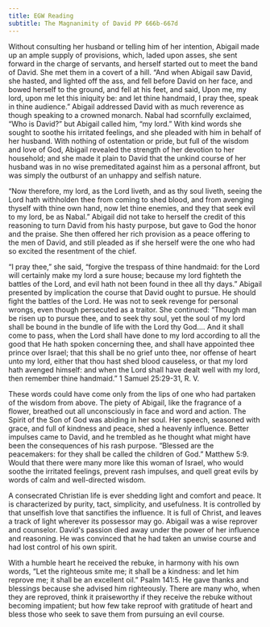 ```yaml
---
title: EGW Reading
subtitle: The Magnanimity of David PP 666b-667d
---
```


Without consulting her husband or telling him of her intention, Abigail made up an ample supply of provisions, which, laded upon asses, she sent forward in the charge of servants, and herself started out to meet the band of David. She met them in a covert of a hill. “And when Abigail saw David, she hasted, and lighted off the ass, and fell before David on her face, and bowed herself to the ground, and fell at his feet, and said, Upon me, my lord, upon me let this iniquity be: and let thine handmaid, I pray thee, speak in thine audience.” Abigail addressed David with as much reverence as though speaking to a crowned monarch. Nabal had scornfully exclaimed, “Who is David?” but Abigail called him, “my lord.” With kind words she sought to soothe his irritated feelings, and she pleaded with him in behalf of her husband. With nothing of ostentation or pride, but full of the wisdom and love of God, Abigail revealed the strength of her devotion to her household; and she made it plain to David that the unkind course of her husband was in no wise premeditated against him as a personal affront, but was simply the outburst of an unhappy and selfish nature.

“Now therefore, my lord, as the Lord liveth, and as thy soul liveth, seeing the Lord hath withholden thee from coming to shed blood, and from avenging thyself with thine own hand, now let thine enemies, and they that seek evil to my lord, be as Nabal.” Abigail did not take to herself the credit of this reasoning to turn David from his hasty purpose, but gave to God the honor and the praise. She then offered her rich provision as a peace offering to the men of David, and still pleaded as if she herself were the one who had so excited the resentment of the chief.

“I pray thee,” she said, “forgive the trespass of thine handmaid: for the Lord will certainly make my lord a sure house; because my lord fighteth the battles of the Lord, and evil hath not been found in thee all thy days.” Abigail presented by implication the course that David ought to pursue. He should fight the battles of the Lord. He was not to seek revenge for personal wrongs, even though persecuted as a traitor. She continued: “Though man be risen up to pursue thee, and to seek thy soul, yet the soul of my lord shall be bound in the bundle of life with the Lord thy God.... And it shall come to pass, when the Lord shall have done to my lord according to all the good that He hath spoken concerning thee, and shall have appointed thee prince over Israel; that this shall be no grief unto thee, nor offense of heart unto my lord, either that thou hast shed blood causeless, or that my lord hath avenged himself: and when the Lord shall have dealt well with my lord, then remember thine handmaid.” 1 Samuel 25:29-31, R. V.

These words could have come only from the lips of one who had partaken of the wisdom from above. The piety of Abigail, like the fragrance of a flower, breathed out all unconsciously in face and word and action. The Spirit of the Son of God was abiding in her soul. Her speech, seasoned with grace, and full of kindness and peace, shed a heavenly influence. Better impulses came to David, and he trembled as he thought what might have been the consequences of his rash purpose. “Blessed are the peacemakers: for they shall be called the children of God.” Matthew 5:9. Would that there were many more like this woman of Israel, who would soothe the irritated feelings, prevent rash impulses, and quell great evils by words of calm and well-directed wisdom.

A consecrated Christian life is ever shedding light and comfort and peace. It is characterized by purity, tact, simplicity, and usefulness. It is controlled by that unselfish love that sanctifies the influence. It is full of Christ, and leaves a track of light wherever its possessor may go. Abigail was a wise reprover and counselor. David's passion died away under the power of her influence and reasoning. He was convinced that he had taken an unwise course and had lost control of his own spirit.

With a humble heart he received the rebuke, in harmony with his own words, “Let the righteous smite me; it shall be a kindness: and let him reprove me; it shall be an excellent oil.” Psalm 141:5. He gave thanks and blessings because she advised him righteously. There are many who, when they are reproved, think it praiseworthy if they receive the rebuke without becoming impatient; but how few take reproof with gratitude of heart and bless those who seek to save them from pursuing an evil course.